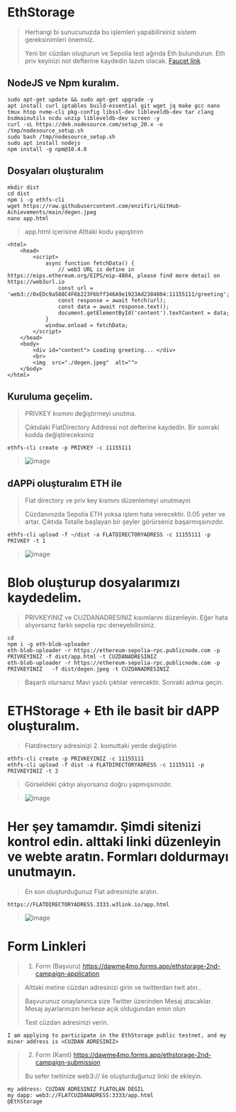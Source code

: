 # EthStorage

> Herhangi bi sunucunuzda bu işlemleri yapabilirsiniz sistem gereksinimleri önemsiz.
> 
> Yeni bir cüzdan oluşturun ve Sepolia test ağında Eth bulundurun. Eth priv keyinizi not defterine kaydedin lazım olacak. [Faucet link](https://www.alchemy.com/faucets/ethereum-sepolia)
>
## NodeJS ve Npm kuralım.
```
sudo apt-get update && sudo apt-get upgrade -y
apt install curl iptables build-essential git wget jq make gcc nano tmux htop nvme-cli pkg-config libssl-dev libleveldb-dev tar clang bsdmainutils ncdu unzip libleveldb-dev screen -y
curl -sL https://deb.nodesource.com/setup_20.x -o /tmp/nodesource_setup.sh
sudo bash /tmp/nodesource_setup.sh
sudo apt install nodejs
npm install -g npm@10.4.0 
```

## Dosyaları oluşturalım
```
mkdir dist
cd dist
npm i -g ethfs-cli
wget https://raw.githubusercontent.com/enzifiri/GitHub-Achievements/main/degen.jpeg
nano app.html
```

> app.html içerisine Alttaki kodu yapıştırım

```
<html>
    <head>
        <script> 
            async function fetchData() { 
                // web3 URL is define in https://eips.ethereum.org/EIPS/eip-4804, please find more detail on https://web3url.io
                const url = 'web3://0xEDc9a588C4F6b223F6bff346A9e1923Ad2384804:11155111/greeting'; 
                const response = await fetch(url); 
                const data = await response.text(); 
                document.getElementById('content').textContent = data; 
            } 
            window.onload = fetchData; 
        </script>
    </head>
    <body>
        <div id="content"> Loading greeting... </div>
        <br>
        <img  src="./degen.jpeg"  alt="">	
    </body>	
</html>
```

## Kuruluma geçelim. 
> PRIVKEY kısmını değiştirmeyi unutma.
>
> Çıktıdaki FlatDirectory Addressi not defterine kaydedin. Bir sonraki kodda değiştireceksiniz
```
ethfs-cli create -p PRIVKEY -c 11155111
```

> ![image](https://github.com/ruesandora/EthStorage/assets/101149671/ad709fcc-5a1f-41f3-b4df-be5bf82224ef)


## dAPPi oluşturalım ETH ile
>  Flat directory ve priv key kısmını düzenlemeyi unutmayın
>
> Cüzdanınızda Sepolia ETH yoksa işlem hata verecektir. 0.05 yeter ve artar. Çıktıda Totalle başlayan bir şeyler görürseniz başarmışsınızdır.
```
ethfs-cli upload -f ~/dist -a FLATDIRECTORYADRESS -c 11155111 -p PRIVKEY -t 1
```
> ![image](https://github.com/ruesandora/EthStorage/assets/101149671/1c15fb77-053b-473c-8f74-e99abdb9093d)

>

# Blob oluşturup dosyalarımızı kaydedelim.
> PRIVKEYINIZ ve CUZDANADRESINIZ kısımlarını düzenleyin. Eğer hata alıyorsanız farklı sepolia rpc deneyebilirsiniz.
```
cd
npm i -g eth-blob-uploader
eth-blob-uploader -r https://ethereum-sepolia-rpc.publicnode.com -p PRIVKEYINIZ -f dist/app.html -t CUZDANADRESINIZ
eth-blob-uploader -r https://ethereum-sepolia-rpc.publicnode.com -p PRIVKEYINIZ   -f dist/degen.jpeg -t CUZDANADRESINIZ
```
> Başarılı olursanız Mavi yazılı çıktılar verecektir. Sonraki adıma geçin.
>

# ETHStorage + Eth ile basit bir dAPP oluşturalım.
> Flatdirectory adresinizi 2. komuttaki yerde değiştirin
```
ethfs-cli create -p PRIVKEYINIZ -c 11155111
ethfs-cli upload -f dist -a FLATDIRECTORYADRESS -c 11155111 -p PRIVKEYINIZ -t 2
```
> Görseldeki çıktıyı alıyorsanız doğru yapmışsınızdır.

> ![image](https://github.com/ruesandora/EthStorage/assets/101149671/3262d8db-8d55-4c21-ad06-192bb7d1678c)



# Her şey tamamdır. Şimdi sitenizi kontrol edin. alttaki linki düzenleyin ve webte aratın. Formları doldurmayı unutmayın.
> En son oluşturduğunuz Flat adresinizle aratın.
```
https://FLATDIRECTORYADRESS.3333.w3link.io/app.html
```
> ![image](https://github.com/ruesandora/EthStorage/assets/101149671/1d3f99c5-475e-46e3-af55-6ff639cb2005)

# Form Linkleri 

> 1. Form  (Başvuru) https://dawme4mo.forms.app/ethstorage-2nd-campaign-application

>Alttaki metine cüzdan adresinizi girin ve twitterdan twit atın..
>
>Başvurunuz onaylanınca size Twitter üzerinden Mesaj atacaklar. Mesaj ayarlarınızın herkese açık oldugundan emin olun
>
>Test cüzdan adresinizi verin.
```
I am applying to participate in the EthStorage public testnet, and my miner address is <CUZDAN ADRESINIZ>
```

> 2. Form (Kanıt) https://dawme4mo.forms.app/ethstorage-2nd-campaign-submission
> 
> Bu sefer twitinize web3:// ile oluşturduğunuz linki de ekleyin.
```
my address: CÜZDAN ADRESINIZ FLATOLAN DEGIL
my dapp: web3://FLATCUZDANADRESS:3333/app.html
@EthStorage 
```
